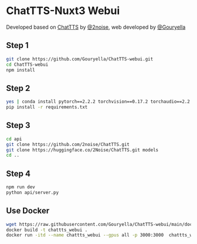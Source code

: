 # ChatTTS-Nuxt3 Webui

Developed based on [ChatTTS](https://github.com/2noise/ChatTTS/) by [@2noise](https://2noise.com/), web developed by [@Gouryella](https://github.com/Gouryella)

## Step 1
```bash
git clone https://github.com/Gouryella/ChatTTS-webui.git
cd ChatTTS-webui
npm install
```
## Step 2
```bash
yes | conda install pytorch==2.2.2 torchvision==0.17.2 torchaudio==2.2.2 pytorch-cuda=12.1 -c pytorch -c nvidia
pip install -r requirements.txt
```

## Step 3
```bash
cd api
git clone https://github.com/2noise/ChatTTS.git
git clone https://huggingface.co/2Noise/ChatTTS.git models
cd ..
```

## Step 4
```bash
npm run dev
python api/server.py
```


## Use Docker
```bash
wget https://raw.githubusercontent.com/Gouryella/ChatTTS-webui/main/docker/Dockerfile
docker build -t chattts_webui .
docker run -itd --name chattts_webui --gpus all -p 3000:3000  chattts_webui
```